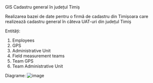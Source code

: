 GIS Cadastru general în județul Timiș

Realizarea bazei de date pentru o firmă de cadastru din Timișoara care realizează cadastru general în câteva UAT-uri din județul Timiș

Entități:
1. Employees
2. GPS
3. Administrative Unit
4. Field measurement teams
5. Team GPS
6. Team Administrative Unit

Diagrame:
![image](https://user-images.githubusercontent.com/118603255/216762081-e29ee4bf-a872-45f4-b016-997f75202f10.png)
